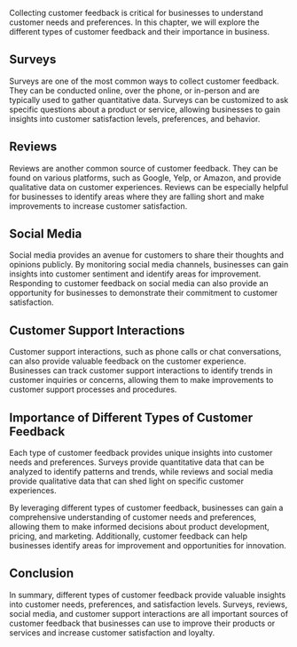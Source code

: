 
Collecting customer feedback is critical for businesses to understand customer needs and preferences. In this chapter, we will explore the different types of customer feedback and their importance in business.

Surveys
-------

Surveys are one of the most common ways to collect customer feedback. They can be conducted online, over the phone, or in-person and are typically used to gather quantitative data. Surveys can be customized to ask specific questions about a product or service, allowing businesses to gain insights into customer satisfaction levels, preferences, and behavior.

Reviews
-------

Reviews are another common source of customer feedback. They can be found on various platforms, such as Google, Yelp, or Amazon, and provide qualitative data on customer experiences. Reviews can be especially helpful for businesses to identify areas where they are falling short and make improvements to increase customer satisfaction.

Social Media
------------

Social media provides an avenue for customers to share their thoughts and opinions publicly. By monitoring social media channels, businesses can gain insights into customer sentiment and identify areas for improvement. Responding to customer feedback on social media can also provide an opportunity for businesses to demonstrate their commitment to customer satisfaction.

Customer Support Interactions
-----------------------------

Customer support interactions, such as phone calls or chat conversations, can also provide valuable feedback on the customer experience. Businesses can track customer support interactions to identify trends in customer inquiries or concerns, allowing them to make improvements to customer support processes and procedures.

Importance of Different Types of Customer Feedback
--------------------------------------------------

Each type of customer feedback provides unique insights into customer needs and preferences. Surveys provide quantitative data that can be analyzed to identify patterns and trends, while reviews and social media provide qualitative data that can shed light on specific customer experiences.

By leveraging different types of customer feedback, businesses can gain a comprehensive understanding of customer needs and preferences, allowing them to make informed decisions about product development, pricing, and marketing. Additionally, customer feedback can help businesses identify areas for improvement and opportunities for innovation.

Conclusion
----------

In summary, different types of customer feedback provide valuable insights into customer needs, preferences, and satisfaction levels. Surveys, reviews, social media, and customer support interactions are all important sources of customer feedback that businesses can use to improve their products or services and increase customer satisfaction and loyalty.

